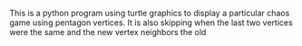 This is a python program using turtle graphics to display a particular chaos game using pentagon vertices.
It is also skipping when the last two vertices were the same and the new vertex neighbors the old
